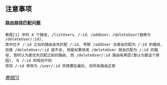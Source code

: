 ## 注意事项

#### 路由路径匹配问题

```
教程[1] 中的 4 个路径, /listUsers、/:id、/addUser、/deleteUser(替换为 /deleteUser/:id),
其中位于 /:id 之后的路由会先匹配 /:id, 导致 /addUser 总是会匹配为 /:id 的路径, 但是 /deleteUser/:id 就不会, 但是如果改成 /deleteUser 就会匹配为 /:id 的路径, 暂时认为是优先匹配之前的路由, 而 /deleteUser/:id 路由有两层(暂认为是这个原因), 与 /:id 的规则不同
现将 /:id 修改为 /user/:id 并放置在最后, 则所有路由正常
```

###### [教程[1]](https://www.runoob.com/nodejs/nodejs-restful-api.html)

